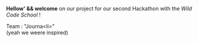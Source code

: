 **Hellow' && welcome** on our project for our second Hackathon with the _Wild Code School_ !

Team : "Journa\<li>" <br>
(yeah we weere inspired)
